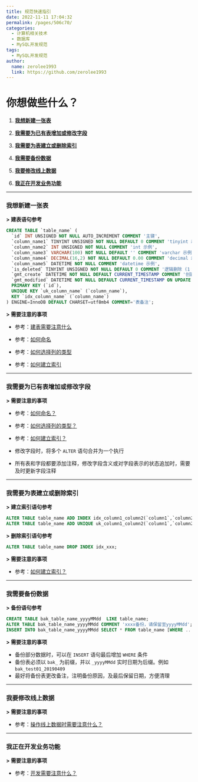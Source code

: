 ```yaml
---
title: 规范快速指引
date: 2022-11-11 17:04:32
permalink: /pages/506c70/
categories:
  - 计算机相关技术
  - 数据库
  - MySQL开发规范
tags:
  - MySQL开发规范
author: 
  name: zerolee1993
  link: https://github.com/zerolee1993
---
```


# **你想做些什么？**

1. **[我想新建一张表](#我想新建一张表)**

2. **[我需要为已有表增加或修改字段](#我需要为已有表增加或修改字段)**

3. **[我需要为表建立或删除索引](#我需要为表建立或删除索引)**

4. **[我需要备份数据](#我需要备份数据)**

5. **[我要修改线上数据](#我要修改线上数据)**

6. **[我正在开发业务功能](#我正在开发业务功能)**

---

### **我想新建一张表**

**> 建表语句参考**

```sql
CREATE TABLE `table_name` (
  `id` INT UNSIGNED NOT NULL AUTO_INCREMENT COMMENT '主键',
  `column_name1` TINYINT UNSIGNED NOT NULL DEFAULT 0 COMMENT 'tinyint 示例',
  `column_name2` INT UNSIGNED NOT NULL COMMENT 'int 示例',
  `column_name3` VARCHAR(100) NOT NULL DEFAULT '' COMMENT 'varchar 示例',
  `column_name4` DECIMAL(16,2) NOT NULL DEFAULT 0.00 COMMENT 'decimal 示例',
  `column_name5` DATETIME NOT NULL COMMENT 'datetime 示例',
  `is_deleted` TINYINT UNSIGNED NOT NULL DEFAULT 0 COMMENT '逻辑删除 (1：已删，0：未删)',
  `gmt_create` DATETIME NOT NULL DEFAULT CURRENT_TIMESTAMP COMMENT '创建时间',
  `gmt_modified` DATETIME NOT NULL DEFAULT CURRENT_TIMESTAMP ON UPDATE CURRENT_TIMESTAMP COMMENT '更新时间',
  PRIMARY KEY (`id`),
  UNIQUE KEY `uk_column_name` (`column_name`),
  KEY `idx_column_name` (`column_name`)
) ENGINE=InnoDB DEFAULT CHARSET=utf8mb4 COMMENT='表备注';
```

**> 需要注意的事项**

- 参考：[建表需要注意什么](standard-v1.0.md#建表需要注意什么？)

- 参考：[如何命名](standard-v1.0.md#如何命名？)

- 参考：[如何选择列的类型](standard-v1.0.md#如何选择列的类型？)

- 参考：[如何建立索引](standard-v1.0.md#如何建立索引？)

---

### **我需要为已有表增加或修改字段**

**> 需要注意的事项**

- 参考：[如何命名？](standard-v1.0.md#如何命名？)

- 参考：[如何选择列的类型？](standard-v1.0.md#如何选择列的类型？)

- 参考：[如何建立索引？](standard-v1.0.md#如何建立索引？)

- 修改字段时，将多个 `ALTER` 语句合并为一个执行

- 所有表和字段都要添加注释，修改字段含义或对字段表示的状态追加时，需要及时更新字段注释

---

### **我需要为表建立或删除索引**

**> 建立索引语句参考**

```sql
ALTER TABLE table_name ADD INDEX idx_column1_column2(`column1`,`column2`);
ALTER TABLE table_name ADD UNIQUE uk_column1_column2(`column1`,`column2`);
```

**> 删除索引语句参考**

```sql
ALTER TABLE table_name DROP INDEX idx_xxx;
```

**> 需要注意的事项**

- 参考：[如何建立索引？](standard-v1.0.md#如何建立索引？)

---

### **我需要备份数据**

**> 备份语句参考**

```sql
CREATE TABLE bak_table_name_yyyyMMdd  LIKE table_name;
ALTER TABLE bak_table_name_yyyyMMdd COMMENT 'xxxx备份，请保留至yyyyMMdd';
INSERT INTO bak_table_name_yyyyMMdd SELECT * FROM table_name [WHERE ...];
```

**> 需要注意的事项**

- 备份部分数据时，可以在 `INSERT` 语句最后增加 `WHERE` 条件
- 备份表必须以 `bak_` 为前缀，并以 `_yyyyMMdd` 实时日期为后缀。例如 `bak_test01_20190409`
- 最好将备份表更改备注，注明备份原因，及最后保留日期，方便清理

---

### **我要修改线上数据**

**> 需要注意的事项**

- 参考：[操作线上数据时需要注意什么？](standard-v1.0.md#操作线上数据时需要注意什么？)

---

### **我正在开发业务功能**

**> 需要注意的事项**

- 参考：[开发需要注意什么？](standard-v1.0.md#开发需要注意什么？)
